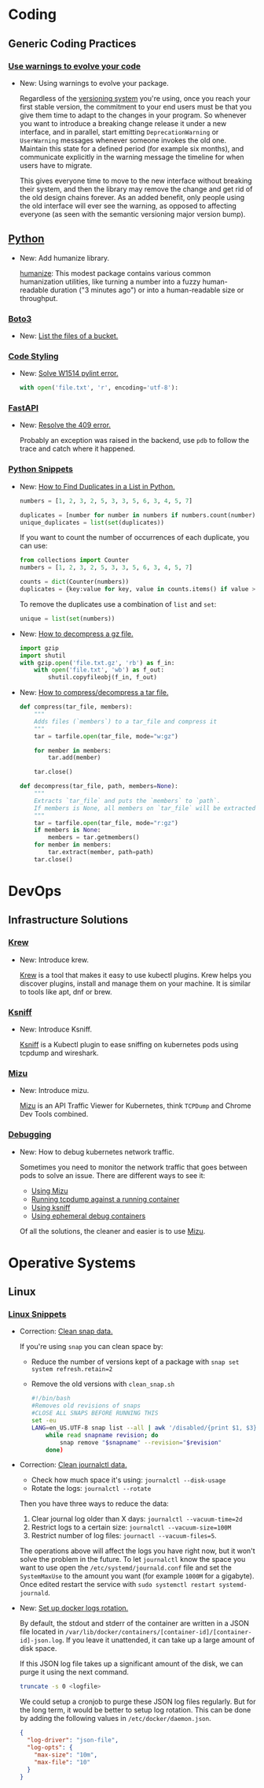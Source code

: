 # Coding

## Generic Coding Practices

### [Use warnings to evolve your code](use_warnings.md)

* New: Using warnings to evolve your package.

    Regardless of the [versioning system](versioning.md) you're using, once you
    reach your first stable version, the commitment to your end users must be that
    you give them time to adapt to the changes in your program. So whenever you want
    to introduce a breaking change release it under a new interface, and in
    parallel, start emitting `DeprecationWarning` or `UserWarning` messages whenever
    someone invokes the old one. Maintain this state for a defined period (for
    example six months), and communicate explicitly in the warning message the timeline for when users have
    to migrate.

    This gives everyone time to move to the new interface without breaking their
    system, and then the library may remove the change and get rid of the old design
    chains forever. As an added benefit, only people using the old interface will
    ever see the warning, as opposed to affecting everyone (as seen with the
    semantic versioning major version bump).


## [Python](python.md)

* New: Add humanize library.

    [humanize](https://github.com/python-humanize/humanize): This modest package contains various common humanization utilities, like turning a number into a fuzzy human-readable duration ("3 minutes ago") or into a human-readable size or throughput.


### [Boto3](boto3.md)

* New: [List the files of a bucket.](boto3.md#list-the-files-of-a-bucket)

### [Code Styling](python_code_styling.md)

* New: [Solve W1514 pylint error.](python_code_styling.md#w1514-set-encoding-on-open)

    ```python
    with open('file.txt', 'r', encoding='utf-8'):
    ```

### [FastAPI](fastapi.md)

* New: [Resolve the 409 error.](fastapi.md#resolve-the-409-error)

    Probably an exception was raised in the backend, use `pdb` to follow the trace
    and catch where it happened.

### [Python Snippets](python_snippets.md)

* New: [How to Find Duplicates in a List in Python.](python_snippets.md#how-to-find-duplicates-in-a-list-in-python)

    ```python
    numbers = [1, 2, 3, 2, 5, 3, 3, 5, 6, 3, 4, 5, 7]

    duplicates = [number for number in numbers if numbers.count(number) > 1]
    unique_duplicates = list(set(duplicates))

    ```

    If you want to count the number of occurrences of each duplicate, you can use:

    ```python
    from collections import Counter
    numbers = [1, 2, 3, 2, 5, 3, 3, 5, 6, 3, 4, 5, 7]

    counts = dict(Counter(numbers))
    duplicates = {key:value for key, value in counts.items() if value > 1}

    ```

    To remove the duplicates use a combination of `list` and `set`:

    ```python
    unique = list(set(numbers))

    ```

* New: [How to decompress a gz file.](python_snippets.md#how-to-decompress-a-gz-file)

    ```python
    import gzip
    import shutil
    with gzip.open('file.txt.gz', 'rb') as f_in:
        with open('file.txt', 'wb') as f_out:
            shutil.copyfileobj(f_in, f_out)
    ```

* New: [How to compress/decompress a tar file.](python_snippets.md#how-to-compress/decompress-a-tar-file)

    ```python
    def compress(tar_file, members):
        """
        Adds files (`members`) to a tar_file and compress it
        """
        tar = tarfile.open(tar_file, mode="w:gz")

        for member in members:
            tar.add(member)

        tar.close()

    def decompress(tar_file, path, members=None):
        """
        Extracts `tar_file` and puts the `members` to `path`.
        If members is None, all members on `tar_file` will be extracted.
        """
        tar = tarfile.open(tar_file, mode="r:gz")
        if members is None:
            members = tar.getmembers()
        for member in members:
            tar.extract(member, path=path)
        tar.close()
    ```

# DevOps

## Infrastructure Solutions

### [Krew](krew.md)

* New: Introduce krew.

    [Krew](https://github.com/kubernetes-sigs/krew) is a tool that makes it easy to
    use kubectl plugins. Krew helps you discover plugins, install and manage them on
    your machine. It is similar to tools like apt, dnf or brew.

### [Ksniff](ksniff.md)

* New: Introduce Ksniff.

    [Ksniff](https://github.com/eldadru/ksniff) is a Kubectl plugin to ease sniffing
    on kubernetes pods using tcpdump and wireshark.

### [Mizu](mizu.md)

* New: Introduce mizu.

    [Mizu](https://getmizu.io/) is an API Traffic Viewer for Kubernetes, think `TCPDump` and Chrome Dev
    Tools combined.


### [Debugging](kubernetes_debugging.md)

* New: How to debug kubernetes network traffic.

    Sometimes you need to monitor the network traffic that goes between pods to
    solve an issue. There are different ways to see it:

    * [Using Mizu](mizu.md)
    * [Running tcpdump against a running container](kubernetes_debugging.md#running-tcpdump-against-a-running-container)
    * [Using ksniff](ksniff.md)
    * [Using ephemeral debug containers](kubernetes_debugging.md#using-ephemeral-debug-containers)

    Of all the solutions, the cleaner and easier is to use [Mizu](mizu.md).

# Operative Systems

## Linux

### [Linux Snippets](linux_snippets.md)

* Correction: [Clean snap data.](linux_snippets.md#clean-snap-data)

    If you're using `snap` you can clean space by:

    * Reduce the number of versions kept of a package with `snap set system
        refresh.retain=2`
    * Remove the old versions with `clean_snap.sh`

        ```bash
        #!/bin/bash
        #Removes old revisions of snaps
        #CLOSE ALL SNAPS BEFORE RUNNING THIS
        set -eu
        LANG=en_US.UTF-8 snap list --all | awk '/disabled/{print $1, $3}' |
            while read snapname revision; do
                snap remove "$snapname" --revision="$revision"
            done)
        ```

* Correction: [Clean journalctl data.](linux_snippets.md#clean-journalctl-data)

    * Check how much space it's using: `journalctl --disk-usage`
    * Rotate the logs: `journalctl --rotate`

    Then you have three ways to reduce the data:

    1. Clear journal log older than X days: `journalctl --vacuum-time=2d`
    1. Restrict logs to a certain size: `journalctl --vacuum-size=100M`
    1. Restrict number of log files: `journactl --vacuum-files=5`.

    The operations above will affect the logs you have right now, but it won't solve
    the problem in the future. To let `journalctl` know the space you want to use
    open the `/etc/systemd/journald.conf` file and set the `SystemMaxUse` to the
    amount you want (for example `1000M` for a gigabyte). Once edited restart the
    service with `sudo systemctl restart systemd-journald`.

* New: [Set up docker logs rotation.](linux_snippets.md#set-up-docker-logs-rotation)

    By default, the stdout and stderr of the container are written in a JSON file
    located in `/var/lib/docker/containers/[container-id]/[container-id]-json.log`. If
    you leave it unattended, it can take up a large amount of disk space.

    If this JSON log file takes up a significant amount of the disk, we can purge it
    using the next command.

    ```bash
    truncate -s 0 <logfile>
    ```

    We could setup a cronjob to purge these JSON log files regularly. But for the
    long term, it would be better to setup log rotation. This can be done by adding
    the following values in `/etc/docker/daemon.json`.

    ```json
    {
      "log-driver": "json-file",
      "log-opts": {
        "max-size": "10m",
        "max-file": "10"
      }
    }
    ```
